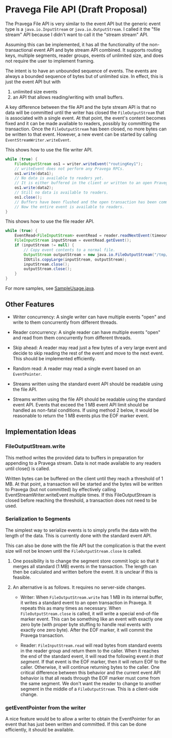 
# Pravega File API (Draft Proposal)

The Pravega File API is very similar to the event API but the generic event type is a `java.io.InputStream` or
`java.io.OutputStream`. I called it the "file stream" API because I didn't want to call it the "stream stream" API.

Assuming this can be implemented, it has all the functionality of the non-transactional event API and byte stream API combined.
It supports routing keys, multiple segments, reader groups, events of unlimited size, and does not require the user to implement framing.

The intent is to have an unbounded sequence of events.
The events are always a bounded sequence of bytes but of unlimited size.
In effect, this is just the event API but with
1) unlimited size events
2) an API that allows reading/writing with small buffers.

A key difference between the file API and the byte stream API is that no data will be committed until the writer has closed
the `FileOutputStream` that is associated with a single event.
At that point, the event's content becomes fixed and it can be made available to readers, possibly by committing the transaction.
Once the `FileOutputStream` has been closed, no more bytes can be written to that event.
However, a new event can be started by calling `EventStreamWriter.writeEvent`.

This shows how to use the file writer API.

```java
while (true) {
    FileOutputStream os1 = writer.writeEvent("routingKey1");
    // writeEvent does not perform any Pravega RPCs.
    os1.write(data1);
    // No data is available to readers yet.
    // It is either buffered in the client or written to an open Pravega transaction.
    os1.write(data2);
    // Still no data is available to readers.
    os1.close();
    // Buffers have been flushed and the open transaction has been committed.
    // Now the entire event is available to readers.
}
```

This shows how to use the file reader API.

```java
while (true) {
    EventRead<FileInputStream> eventRead = reader.readNextEvent(timeout);
    FileInputStream inputStream = eventRead.getEvent();
    if (inputStream != null) {
        // Copy event contents to a normal file.
        OutputStream outputStream = new java.io.FileOutputStream("/tmp/file");
        IOUtils.copyLarge(inputStream, outputStream);
        inputStream.close();
        outputStream.close();
    }
}
```

For more samples, see [SampleUsage.java](SampleUsage.java).

## Other Features

- Writer concurrency: A single writer can have multiple events "open" and write to them concurrently from
  different threads.

- Reader concurrency: A single reader can have multiple events "open" and read from them concurrently from
  different threads.

- Skip ahead: A reader may read just a few bytes of a very large event and decide to skip reading the rest of the event
  and move to the next event. This should be implemented efficiently.

- Random read: A reader may read a single event based on an `EventPointer`.

- Streams written using the standard event API should be readable using the file API.

- Streams written using the file API should be readable using the standard event API.
  Events that exceed the 1 MB event API limit should be handled as non-fatal conditions.
  If using method 2 below, it would be reasonable to return the 1 MB events plus
  the EOF marker event.

## Implementation Ideas

### FileOutputStream.write

This method writes the provided data to buffers in preparation for appending to a Pravega stream.
Data is not made available to any readers until close() is called.

Written bytes can be buffered on the client until they reach a threshold of 1 MB.
At that point, a transaction will be started and the bytes will be written to Pravega
(but not committed) by effectively calling EventStreamWriter.writeEvent multiple times.
If this FileOutputStream is closed before reaching the threshold, a transaction does
not need to be used.

### Serialization to Segments

The simplest way to serialize events is to simply prefix the data with the length of the data.
This is currently done with the standard event API.

This can also be done with the file API but the complication is that the event size will not be
known until the `FileOutputStream.close` is called.

1. One possibility is to change the segment store
   commit logic so that it merges all standard (1 MB) events in the transaction.
   The length can then be calculated and written before the event. It is unclear if this is feasible.

2. An alternative is as follows. It requires no server-side changes.

   - Writer: When `FileOutputStream.write` has 1 MB in its internal buffer,
     it writes a standard event to an open transaction in Pravega. It repeats this as many times as necessary.
     When `FileOutputStream.close` is called, it will write a special end-of-file marker event.
     This can be something like an event with exactly one zero byte (with proper byte stuffing to handle
     real events with exactly one zero byte).
     After the EOF marker, it will commit the Pravega transaction.

   - Reader: `FileInputStream.read` will read bytes from standard events in the reader group and return them to the caller.
     When it reaches the end of the standard event, it will read the following event *in that segment*.
     If that event is the EOF marker, then it will return EOF to the caller.
     Otherwise, it will continue returning bytes to the caller.
     One critical difference between this behavior and the current event API behavior is that all
     reads through the EOF marker must come from the same segment. We don't want the reader
     to change to another segment in the middle of a `FileOutputStream`. This is a client-side change.

### getEventPointer from the writer

A nice feature would be to allow a writer to obtain the EventPointer for an event that has just been written and committed.
If this can be done efficiently, it should be available.

